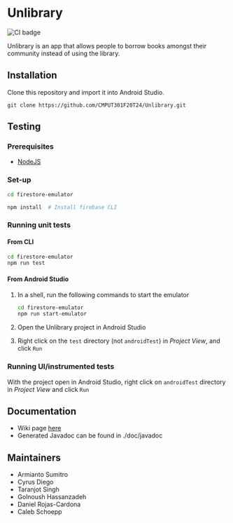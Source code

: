 # Unlibrary
![CI badge](https://github.com/CMPUT301F20T24/Unlibrary/workflows/Android/badge.svg)

Unlibrary is an app that allows people to borrow books amongst their community instead of using the library.

## Installation
Clone this repository and import it into Android Studio.

```
git clone https://github.com/CMPUT301F20T24/Unlibrary.git
```

## Testing

### Prerequisites
- [NodeJS](https://nodejs.org/en/)

### Set-up
```bash
cd firestore-emulator
```

```bash
npm install  # Install firebase CLI
```

### Running unit tests

#### From CLI
```bash
cd firestore-emulator
npm run test
```

#### From Android Studio
1. In a shell, run the following commands to start the emulator
   
    ```bash
    cd firestore-emulator
    npm run start-emulator
    ```

2. Open the Unlibrary project in Android Studio
3. Right click on the `test` directory (not `androidTest`) in *Project View*, and click `Run`

### Running UI/instrumented tests
With the project open in Android Studio, right click on `androidTest` directory in *Project View* and click `Run`

## Documentation
- Wiki page [here](https://github.com/CMPUT301F20T24/Unlibrary/wiki)
- Generated Javadoc can be found in ./doc/javadoc

## Maintainers
- Armianto Sumitro
- Cyrus Diego
- Taranjot Singh
- Golnoush Hassanzadeh
- Daniel Rojas-Cardona
- Caleb Schoepp
